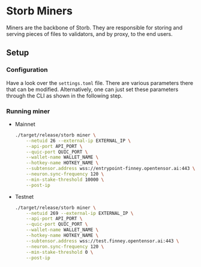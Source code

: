 # Storb Miners

Miners are the backbone of Storb. They are responsible for storing and serving pieces of files to validators, and by proxy, to the end users.

## Setup

### Configuration

Have a look over the `settings.toml` file. There are various parameters there that can be modified. Alternatively, one can just set these parameters through the CLI as shown in the following step.

### Running miner

- Mainnet

    ```bash
    ./target/release/storb miner \
        --netuid 26 --external-ip EXTERNAL_IP \
        --api-port API_PORT \
        --quic-port QUIC_PORT \
        --wallet-name WALLET_NAME \
        --hotkey-name HOTKEY_NAME \
        --subtensor.address wss://entrypoint-finney.opentensor.ai:443 \
        --neuron.sync-frequency 120 \
        --min-stake-threshold 10000 \
        --post-ip
    ```

- Testnet

    ```bash
    ./target/release/storb miner \
        --netuid 269 --external-ip EXTERNAL_IP \
        --api-port API_PORT \
        --quic-port QUIC_PORT \
        --wallet-name WALLET_NAME \
        --hotkey-name HOTKEY_NAME \
        --subtensor.address wss://test.finney.opentensor.ai:443 \
        --neuron.sync-frequency 120 \
        --min-stake-threshold 0 \
        --post-ip
    ```
